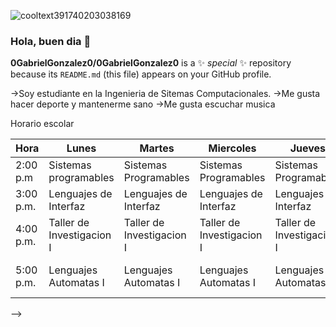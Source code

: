 ![cooltext391740203038169](https://user-images.githubusercontent.com/89551000/131204289-2e45851e-a9c7-4e44-995b-6178d70185e8.png)
### Hola, buen dia 👋

**0GabrielGonzalez0/0GabrielGonzalez0** is a ✨ _special_ ✨ repository because its `README.md` (this file) appears on your GitHub profile.

→Soy estudiante en la Ingenieria de Sitemas Computacionales.
→Me gusta hacer deporte y mantenerme sano
→Me gusta escuchar musica

Horario escolar

| Hora      | Lunes                             | Martes                            | Miercoles                         | Jueves                            | Viernes                |
|-----------|-----------------------------------|-----------------------------------|-----------------------------------|-----------------------------------|------------------------|
| 2:00 p.m | Sistemas programables              | Sistemas Programables             | Sistemas Programables             | Sistemas Programables             |             |
| 3:00 p.m. | Lenguajes de Interfaz             | Lenguajes de Interfaz             | Lenguajes de Interfaz             | Lenguajes de Interfaz             |                        |
| 4:00 p.m. | Taller de Investigacion I         | Taller de Investigacion I         | Taller de Investigacion I         | Taller de Investigacion I         |                        |
| 5:00 p.m. | Lenguajes Automatas I             | Lenguajes Automatas I             | Lenguajes Automatas I             | Lenguajes Automatas I             | Lenguajes Automatas I  |
-->
